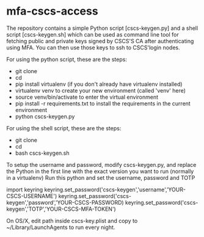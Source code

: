 # mfa-cscs-access


The repository contains a simple Python script [cscs-keygen.py] and a shell script [cscs-keygen.sh] which can be used as command line tool for fetching public and private keys signed by CSCS'S CA after authenticating using MFA. You can then use those keys to ssh to CSCS'login nodes.

For using the python script, these are the steps:

- git clone <repo>
- cd <repo>
- pip install virtualenv (if you don't already have virtualenv installed)
- virtualenv venv to create your new environment (called 'venv' here)
- source venv/bin/activate to enter the virtual environment
- pip install -r requirements.txt to install the requirements in the current environment
- python cscs-keygen.py

For using the shell script, these are the steps:
- git clone <repo>
- cd <repo>
- bash cscs-keygen.sh

To setup the username and password, modify cscs-keygen.py, and replace the Python in the first line with the exact version you want to run (normally in a virtualenv)
Run this python and set the username, password and TOTP

import keyring
keyring.set_password('cscs-keygen','username','YOUR-CSCS-USERNAME')
keyring.set_password('cscs-keygen','password','YOUR-CSCS-PASSWORD)
keyring.set_password('cscs-keygen','TOTP','YOUR-CSCS-MFA-TOKEN')

On OS/X, edit path inside cscs-key.plist and copy to ~/Library/LaunchAgents to run every night.
